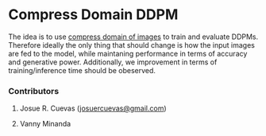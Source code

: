 # Compress Domain DDPM

The idea is to use [compress domain of images](https://www.researchgate.net/publication/358137310_Usage_of_compressed_domain_in_fast_frameworks) to train and evaluate DDPMs. Therefore ideally the only thing that should change is how the input images are fed to the model, while maintaning performance in terms of accuracy and generative power. Additionally, we improvement in terms of training/inference time should be obeserved.

### Contributors

1. Josue R. Cuevas (josuercuevas@gmail.com)

2. Vanny Minanda